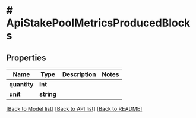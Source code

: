 # # ApiStakePoolMetricsProducedBlocks

## Properties

Name | Type | Description | Notes
------------ | ------------- | ------------- | -------------
**quantity** | **int** |  | 
**unit** | **string** |  | 

[[Back to Model list]](../../README.md#documentation-for-models) [[Back to API list]](../../README.md#documentation-for-api-endpoints) [[Back to README]](../../README.md)


